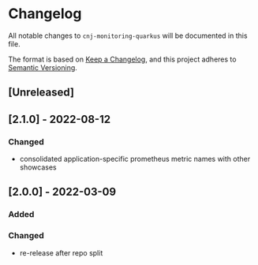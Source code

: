 # Changelog

All notable changes to `cnj-monitoring-quarkus` will be documented in this file.

The format is based on [Keep a Changelog](https://keepachangelog.com/en/1.0.0/),
and this project adheres to [Semantic Versioning](https://semver.org/spec/v2.0.0.html).

## [Unreleased]

## [2.1.0] - 2022-08-12
### Changed
- consolidated application-specific prometheus metric names with other showcases

## [2.0.0] - 2022-03-09
### Added
### Changed
- re-release after repo split
